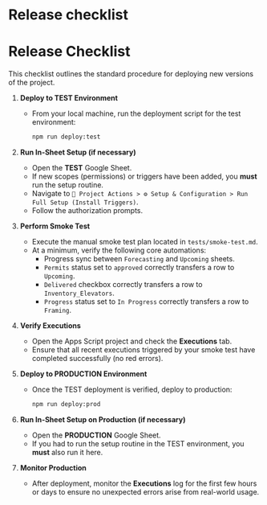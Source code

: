 ﻿# Release checklist

# Release Checklist

This checklist outlines the standard procedure for deploying new versions of the project.

1.  **Deploy to TEST Environment**
    -   From your local machine, run the deployment script for the test environment:
        ```sh
        npm run deploy:test
        ```

2.  **Run In-Sheet Setup (if necessary)**
    -   Open the **TEST** Google Sheet.
    -   If new scopes (permissions) or triggers have been added, you **must** run the setup routine.
    -   Navigate to `🚀 Project Actions > ⚙️ Setup & Configuration > Run Full Setup (Install Triggers)`.
    -   Follow the authorization prompts.

3.  **Perform Smoke Test**
    -   Execute the manual smoke test plan located in `tests/smoke-test.md`.
    -   At a minimum, verify the following core automations:
        -   Progress sync between `Forecasting` and `Upcoming` sheets.
        -   `Permits` status set to `approved` correctly transfers a row to `Upcoming`.
        -   `Delivered` checkbox correctly transfers a row to `Inventory_Elevators`.
        -   `Progress` status set to `In Progress` correctly transfers a row to `Framing`.

4.  **Verify Executions**
    -   Open the Apps Script project and check the **Executions** tab.
    -   Ensure that all recent executions triggered by your smoke test have completed successfully (no red errors).

5.  **Deploy to PRODUCTION Environment**
    -   Once the TEST deployment is verified, deploy to production:
        ```sh
        npm run deploy:prod
        ```

6.  **Run In-Sheet Setup on Production (if necessary)**
    -   Open the **PRODUCTION** Google Sheet.
    -   If you had to run the setup routine in the TEST environment, you **must** also run it here.

7.  **Monitor Production**
    -   After deployment, monitor the **Executions** log for the first few hours or days to ensure no unexpected errors arise from real-world usage.

